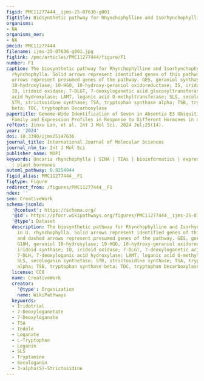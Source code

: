 ```yaml
---
figid: PMC11277444__ijms-25-07636-g001
figtitle: Biosynthetic pathway for Rhynchophylline and Isorhynchophylline in U
organisms:
- NA
organisms_ner:
- NA
pmcid: PMC11277444
filename: ijms-25-07636-g001.jpg
figlink: /pmc/articles/PMC11277444/figure/F1
number: F1
caption: The biosynthetic pathway for Rhynchophylline and Isorhynchophylline in U.
  rhynchophylla. Solid arrows represent identified genes of this pathway, and dashed
  arrows represent presumed genes of the pathway. GES, geraniol synthase; G10H, geraniol
  10-hydroxylase; 10-HGO, 10-hydroxy-geraniol oxidoreductase; IS, iridoid synthase;
  IO, iridoid oxidase; 7-DLGT, 7-deoxyloganetic acid glucosyltransferase; 7-DLH, 7-deoxyloganic
  acid hydroxylase; LAMT, loganic acid O-methyltransferase; SLS, secologanin synthetase;
  STR, strictosidine synthase; TSA, tryptophan synthase alpha; TSB, tryptophan synthase
  beta; TDC, tryptophan Decarboxylase
papertitle: Genome-Wide Identification of Seven in Absentia E3 Ubiquitin Ligase Gene
  Family and Expression Profiles in Response to Different Hormones in Uncaria rhynchophylla
reftext: Jinxu Lan, et al. Int J Mol Sci. 2024 Jul;25(14).
year: '2024'
doi: 10.3390/ijms25147636
journal_title: International Journal of Molecular Sciences
journal_nlm_ta: Int J Mol Sci
publisher_name: MDPI
keywords: Uncaria rhynchophylla | SINA | TIAs | bioinformatics | expression pattern
  | plant hormones
automl_pathway: 0.9254944
figid_alias: PMC11277444__F1
figtype: Figure
redirect_from: /figures/PMC11277444__F1
ndex: ''
seo: CreativeWork
schema-jsonld:
  '@context': https://schema.org/
  '@id': https://pfocr.wikipathways.org/figures/PMC11277444__ijms-25-07636-g001.html
  '@type': Dataset
  description: The biosynthetic pathway for Rhynchophylline and Isorhynchophylline
    in U. rhynchophylla. Solid arrows represent identified genes of this pathway,
    and dashed arrows represent presumed genes of the pathway. GES, geraniol synthase;
    G10H, geraniol 10-hydroxylase; 10-HGO, 10-hydroxy-geraniol oxidoreductase; IS,
    iridoid synthase; IO, iridoid oxidase; 7-DLGT, 7-deoxyloganetic acid glucosyltransferase;
    7-DLH, 7-deoxyloganic acid hydroxylase; LAMT, loganic acid O-methyltransferase;
    SLS, secologanin synthetase; STR, strictosidine synthase; TSA, tryptophan synthase
    alpha; TSB, tryptophan synthase beta; TDC, tryptophan Decarboxylase
  license: CC0
  name: CreativeWork
  creator:
    '@type': Organization
    name: WikiPathways
  keywords:
  - Iridotrial
  - 7-Deoxyloganetate
  - 7-Deoxyloganate
  - TSA
  - Indole
  - Loganate
  - L-Tryptophan
  - Loganin
  - SLS
  - Tryptamine
  - Secologanin
  - 3-alpha(S)-Strictosidine
---
```

